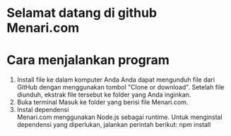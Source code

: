 # Selamat datang di github Menari.com
# Cara menjalankan program
1. Install file ke dalam komputer Anda
Anda dapat mengunduh file dari GitHub dengan menggunakan tombol "Clone or download". Setelah file diunduh, ekstrak file tersebut ke folder yang Anda inginkan.
2. Buka terminal
Masuk ke folder yang berisi file Menari.com.
3. Instal dependensi\
   Menari.com menggunakan Node.js sebagai runtime. Untuk menginstal dependensi yang diperlukan, jalankan perintah berikut:
   npm install

